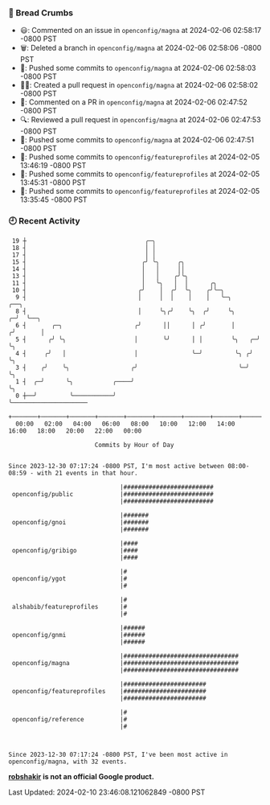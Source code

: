 ### 🍞 Bread Crumbs

 * 😃: Commented on an issue in `openconfig/magna` at 2024-02-06 02:58:17 -0800 PST
 * 🗑: Deleted a branch in `openconfig/magna` at 2024-02-06 02:58:06 -0800 PST
 * 🚢: Pushed some commits to `openconfig/magna` at 2024-02-06 02:58:03 -0800 PST
 * ✍🏼: Created a pull request in `openconfig/magna` at 2024-02-06 02:58:02 -0800 PST
 * 💬: Commented on a PR in  `openconfig/magna` at 2024-02-06 02:47:52 -0800 PST
 * 🔍: Reviewed a pull request in  `openconfig/magna` at 2024-02-06 02:47:53 -0800 PST
 * 🚢: Pushed some commits to `openconfig/magna` at 2024-02-06 02:47:51 -0800 PST
 * 🚢: Pushed some commits to `openconfig/featureprofiles` at 2024-02-05 13:46:19 -0800 PST
 * 🚢: Pushed some commits to `openconfig/featureprofiles` at 2024-02-05 13:45:31 -0800 PST
 * 🚢: Pushed some commits to `openconfig/featureprofiles` at 2024-02-05 13:35:45 -0800 PST

### 🕘 Recent Activity
```
 19 ┼                                 ╭─╮
 18 ┤                                 │ │
 17 ┤                                 │ │
 15 ┤                                ╭╯ ╰╮     ╭╮
 14 ┤                                │   │     ││
 13 ┤                                │   │    ╭╯╰╮
 11 ┤                                │   ╰╮   │  │      ╭╮
 10 ┤                               ╭╯    │  ╭╯  ╰╮    ╭╯╰─╮
  9 ┤                               │     │  │    │    │   ╰─╮          ╭──╮
  8 ┤                               │     ╰╮╭╯    ╰╮  ╭╯     ╰╮       ╭─╯  ╰──╮
  6 ┤       ╭─╮                    ╭╯      ││      │ ╭╯       │      ╭╯       │
  5 ┤      ╭╯ ╰╮                   │       ╰╯      │ │        ╰╮   ╭─╯        ╰╮
  4 ┤     ╭╯   │                   │               ╰─╯         ╰╮ ╭╯           ╰╮
  3 ┤    ╭╯    ╰╮                 ╭╯                            ╰─╯             ╰╮
  1 ┤  ╭─╯      ╰╮           ╭────╯                                              ╰╮
  0 ┼──╯         ╰───────────╯                                                    ╰─────────────────────
    +───────+───────+───────+───────+───────+───────+───────+───────+───────+───────+───────+───────+────
  00:00   02:00   04:00   06:00   08:00   10:00   12:00   14:00   16:00   18:00   20:00   22:00   00:00   

						Commits by Hour of Day


Since 2023-12-30 07:17:24 -0800 PST, I'm most active between 08:00-08:59 - with 21 events in that hour.

```



```
                               |#########################
 openconfig/public             |#########################
                               |#########################

                               |#######
 openconfig/gnoi               |#######
                               |#######

                               |####
 openconfig/gribigo            |####
                               |####

                               |#
 openconfig/ygot               |#
                               |#

                               |#
 alshabib/featureprofiles      |#
                               |#

                               |######
 openconfig/gnmi               |######
                               |######

                               |################################
 openconfig/magna              |################################
                               |################################

                               |#######################
 openconfig/featureprofiles    |#######################
                               |#######################

                               |#
 openconfig/reference          |#
                               |#



Since 2023-12-30 07:17:24 -0800 PST, I've been most active in openconfig/magna, with 32 events.

```
**[robshakir](mailto:robjs@google.com) is not an official Google product.**  


Last Updated: 2024-02-10 23:46:08.121062849 -0800 PST

